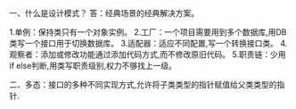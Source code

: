 一、什么是设计模式？
答：经典场景的经典解决方案。

1.单例：保持类只有一个对象实例。
2.工厂：一个项目需要用到多个数据库,用DB类写一个接口用于切换数据库。
3.适配器：适应不同配置,写一个转换接口类。
4.观察者：添加或修改功能通过添加代码方式,而不修改原旧代码。
5.职责链：少用if else判断,用类写职责级别,权力不够找上一级。

二、多态：接口的多种不同实现方式,允许将子类类型的指针赋值给父类类型的指针.